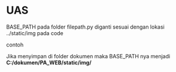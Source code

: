 # UAS

<p>BASE_PATH pada folder filepath.py diganti sesuai dengan lokasi ../static/img pada code</p>
<p>contoh</p>
<p>Jika menyimpan di folder dokumen maka BASE_PATH nya menjadi <b>C:/dokumen/PA_WEB/static/img/</b></p>
